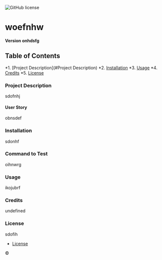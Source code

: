 
  ![GitHub license](https://img.shields.io/badge/license-sdofih-blue.svg)

  # woefnhw
  **Version onhdsfg**
  
  ## Table of Contents 

  *1. [Project Description](#Project Description)
  *2. [Installation](#Installation)
  *3. [Usage](#Usage)
  *4. [Credits](#Credits)
  *5. [License](#License) 


  ### Project Description 
  
  sdofnhj

  
  #### User Story 
  
  obnsdef
  
  
  ### Installation 
  
  sdonhf
  
  
  ### Command to Test 
  
  oihnwrg

  ### Usage

  ikojubrf

  ### Credits
 
  undefined


  ### License
  
  sdofih

  
* [License](#license)







&copy; 



